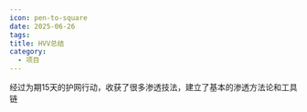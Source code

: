 ```yaml
---
icon: pen-to-square
date: 2025-06-26
tags: 
title: HVV总结
category:
  - 项目
---
```

经过为期15天的护网行动，收获了很多渗透技法，建立了基本的渗透方法论和工具链
## 